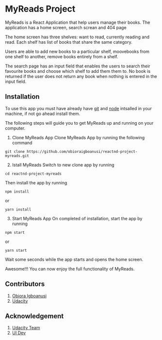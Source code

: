 # MyReads Project

MyReads is a React Application that help users manage their books. The application has a home screen, search screan and 404 page

The home screen has three shelves: want to read, currently reading and read. Each shelf has list of books that share the same category.

Users are able to add new books to a particular shelf, moovebooks from one shelf to another, remove books entirely from a shelf.

The search page has an input field that enables the users to search their favourite books and choose which shelf to add them them to. No book is returned if the user does not return any book when nothing is entered in the input field.

## Installation

To use this app you must have already have [git](https://git-scm.com/downloads) and [node](https://nodejs.org/en/) intsalled in your machine, if not go ahead install them.

The following steps will guide you to get MyReads up and running on your computer.

1.  Clone MyReads App
    Clone MyReads App by running the following command

```
git clone https://github.com/obioraigboanusi/reactnd-project-myreads.git
```

2.  Istall MyReads
    Switch to new clone app by running

```
cd reactnd-project-myreads
```

Then install the app by running

```
npm install
```

or

```
yarn install
```

3.  Start MyReads App
    On completed of installation, start the app by running

```
npm start
```

or

```
yarn start
```

Wait some seconds while the app starts and opens the home screen.

Awesome!!!
You can now enjoy the full functionality of MyReads.

## Contributors

1.  [ Obiora Igboanusi](https://github.com/obioraigboanusi)
2.  [Udacity](https://www.udacity.com)

## Acknowledgement

1. [Udacity Team](https://www.udacity.com)
2. [UI Dev](https://ui.dev/react-router-v4-handling-404-pages/)
